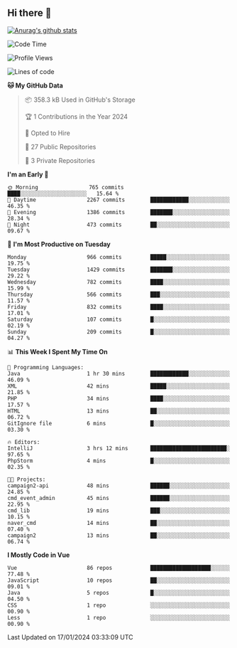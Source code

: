 ## Hi there 👋

[![Anurag's github stats](https://github-readme-stats.vercel.app/api?username=Songwonseok)](https://github.com/anuraghazra/github-readme-stats)



<!--START_SECTION:waka-->
![Code Time](http://img.shields.io/badge/Code%20Time-2%2C635%20hrs%2041%20mins-blue)

![Profile Views](http://img.shields.io/badge/Profile%20Views-0-blue)

![Lines of code](https://img.shields.io/badge/From%20Hello%20World%20I%27ve%20Written-34.8%20million%20lines%20of%20code-blue)

**🐱 My GitHub Data** 

> 📦 358.3 kB Used in GitHub's Storage 
 > 
> 🏆 1 Contributions in the Year 2024
 > 
> 💼 Opted to Hire
 > 
> 📜 27 Public Repositories 
 > 
> 🔑 3 Private Repositories 
 > 
**I'm an Early 🐤** 

```text
🌞 Morning                765 commits         ████░░░░░░░░░░░░░░░░░░░░░   15.64 % 
🌆 Daytime                2267 commits        ████████████░░░░░░░░░░░░░   46.35 % 
🌃 Evening                1386 commits        ███████░░░░░░░░░░░░░░░░░░   28.34 % 
🌙 Night                  473 commits         ██░░░░░░░░░░░░░░░░░░░░░░░   09.67 % 
```
📅 **I'm Most Productive on Tuesday** 

```text
Monday                   966 commits         █████░░░░░░░░░░░░░░░░░░░░   19.75 % 
Tuesday                  1429 commits        ███████░░░░░░░░░░░░░░░░░░   29.22 % 
Wednesday                782 commits         ████░░░░░░░░░░░░░░░░░░░░░   15.99 % 
Thursday                 566 commits         ███░░░░░░░░░░░░░░░░░░░░░░   11.57 % 
Friday                   832 commits         ████░░░░░░░░░░░░░░░░░░░░░   17.01 % 
Saturday                 107 commits         █░░░░░░░░░░░░░░░░░░░░░░░░   02.19 % 
Sunday                   209 commits         █░░░░░░░░░░░░░░░░░░░░░░░░   04.27 % 
```


📊 **This Week I Spent My Time On** 

```text
💬 Programming Languages: 
Java                     1 hr 30 mins        ████████████░░░░░░░░░░░░░   46.09 % 
XML                      42 mins             █████░░░░░░░░░░░░░░░░░░░░   21.85 % 
PHP                      34 mins             ████░░░░░░░░░░░░░░░░░░░░░   17.57 % 
HTML                     13 mins             ██░░░░░░░░░░░░░░░░░░░░░░░   06.72 % 
GitIgnore file           6 mins              █░░░░░░░░░░░░░░░░░░░░░░░░   03.30 % 

🔥 Editors: 
IntelliJ                 3 hrs 12 mins       ████████████████████████░   97.65 % 
PhpStorm                 4 mins              █░░░░░░░░░░░░░░░░░░░░░░░░   02.35 % 

🐱‍💻 Projects: 
campaign2-api            48 mins             ██████░░░░░░░░░░░░░░░░░░░   24.85 % 
cmd_event_admin          45 mins             ██████░░░░░░░░░░░░░░░░░░░   22.95 % 
cmd_lib                  19 mins             ███░░░░░░░░░░░░░░░░░░░░░░   10.15 % 
naver_cmd                14 mins             ██░░░░░░░░░░░░░░░░░░░░░░░   07.40 % 
campaign2                13 mins             ██░░░░░░░░░░░░░░░░░░░░░░░   06.74 % 
```

**I Mostly Code in Vue** 

```text
Vue                      86 repos            ███████████████████░░░░░░   77.48 % 
JavaScript               10 repos            ██░░░░░░░░░░░░░░░░░░░░░░░   09.01 % 
Java                     5 repos             █░░░░░░░░░░░░░░░░░░░░░░░░   04.50 % 
CSS                      1 repo              ░░░░░░░░░░░░░░░░░░░░░░░░░   00.90 % 
Less                     1 repo              ░░░░░░░░░░░░░░░░░░░░░░░░░   00.90 % 
```




 Last Updated on 17/01/2024 03:33:09 UTC
<!--END_SECTION:waka-->
